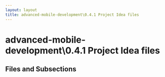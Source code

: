 ```yaml
---
layout: layout
title: advanced-mobile-development\0.4.1 Project Idea files
---
```


# advanced-mobile-development\0.4.1 Project Idea files

## Files and Subsections

